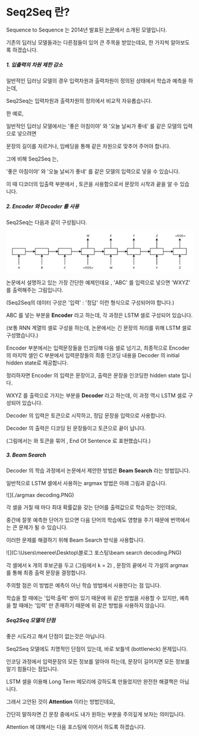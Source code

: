 # Seq2Seq 란?



Sequence to Sequence 는 2014년 발표된 [논문](https://arxiv.org/pdf/1409.3215.pdf)에서 소개된 모델입니다.

기존의 딥러닝 모델들과는 다른점들이 있어 큰 주목을 받았는데요, 한 가지씩 알아보도록 하겠습니다.



##### 1. 입출력의 차원 제한 감소



일반적인 딥러닝 모델의 경우 입력차원과 출력차원이 정의된 상태에서 학습과 예측을 하는데,

Seq2Seq는 입력차원과 출력차원의 정의에서 비교적 자유롭습니다.



한 예로,

일반적인 딥러닝 모델에서는 '좋은 아침이야' 와 '오늘 날씨가 좋네' 를 같은 모델의 입력으로 넣으려면

문장의 길이를 자르거나, 임베딩을 통해 같은 차원으로 맞추어 주어야 합니다.



그에 비해 Seq2Seq 는,

'좋은 아침이야' 와 '오늘 날씨가 좋네' 를 같은 모델의 입력으로 넣을 수 있습니다.

이 때 디코더의 입출력 부분에서 <START> , <END> 토큰을 사용함으로서 문장의 시작과 끝을 알 수 있습니다.



##### 2. Encoder 와 Decoder 를 사용



Seq2Seq는 다음과 같이 구성됩니다.

![](.\seq2seq.PNG)



논문에서 설명하고 있는 가장 간단한 예제인데요 , 'ABC' 를 입력으로 넣으면 'WXYZ' 를 출력해주는 그림입니다.

(Seq2Seq의 데이터 구성은 '입력' : '정답' 이런 형식으로 구성되어야 합니다.)



ABC 를 넣는 부분을 **Encoder** 라고 하는데, 각 과정은 LSTM 셀로 구성되어 있습니다.

(보통 RNN 계열의 셀로 구성을 하는데, 논문에서는 긴 문장의 처리를 위해 LSTM 셀로 구성했습니다.)

Encoder 부분에서는 입력문장들을 인코딩해 다음 셀로 넘기고,  최종적으로 Encoder 의 마지막 셀인 C 부분에서 입력문장들의 최종 인코딩 내용을 Decoder 의 initial hidden state로 제공합니다.

정리하자면 Encoder 의 입력은 문장이고, 출력은 문장을 인코딩한 hidden state 입니다. 



WXYZ 를 출력으로 가지는 부분을 **Decoder** 라고 하는데, 이 과정 역시 LSTM 셀로 구성되어 있습니다.

Decoder 의 입력은 <START> 토큰으로 시작하고, 정답 문장을 입력으로 사용합니다.

Decoder 의 출력은 디코딩 된 문장들이고 <END> 토큰으로 끝이 납니다.

(그림에서는 <START> 와 <END> 토큰을 묶어 <EOS> , End Of Sentence 로 표현했습니다.)



##### 3. Beam Search



Decoder 의 학습 과정에서 논문에서 제안한 방법은 **Beam Search** 라는 방법입니다.

일반적으로 LSTM 셀에서 사용하는 argmax 방법은 아래 그림과 같습니다.

![](./argmax decoding.PNG)

각 셀을 거칠 때 마다 최대 확률값을 갖는 단어를 출력값으로 학습하는 것인데요, 

중간에 잘못 예측한 단어가 있으면 다음 단어의 학습에도 영향을 주기 때문에 번역에서는 큰 문제가 될 수 있습니다.



이러한 문제를 해결하기 위해 Beam Search 방식을 사용합니다.

![](C:\Users\meeree\Desktop\블로그 포스팅\beam search decoding.PNG)

각 셀에서 k 개의 후보군을 두고 (그림에서 k = 2) , 문장의 끝에서 각 가설의 argmax 를 통해 최종 출력 문장을 결정합니다.



주의할 점은 이 방법은 예측이 아닌 학습 방법에서 사용한다는 점 입니다.

학습을 할 때에는 '입력:출력' 쌍이 있기 때문에 위 같은 방법을 사용할 수 있지만, 예측을 할 때에는 '입력' 만 존재하기 때문에 위 같은 방법을 사용하지 않습니다.



##### Seq2Seq 모델의 단점



좋은 시도라고 해서 단점이 없는것은 아닙니다.

Seq2Seq 모델에도 치명적인 단점이 있는데, 바로 보틀넥 (bottleneck) 문제입니다.

인코딩 과정에서 입력문장의 모든 정보를 알아야 하는데, 문장이 길어지면 모든 정보를 알기 힘들다는 점입니다.

LSTM 셀을 이용해 Long Term 메모리에 강하도록 만들었지만 완전한 해결책은 아닙니다.



그래서 고안된 것이  **Attention** 이라는 방법인데요,

간단히 말하자면 긴 문장 중에서도 내가 원하는 부분을 주의깊게 보자는 의미입니다.



Attention 에 대해서는 다음 포스팅에 이어서 하도록 하겠습니다.



 